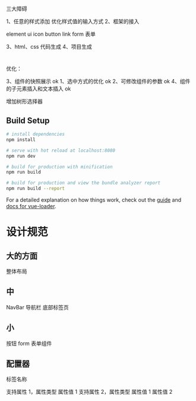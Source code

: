 三大障碍

1、任意的样式添加
优化样式值的输入方式
2、框架的接入

element ui
icon
button
link
form 表单

3、html、css 代码生成
4、项目生成

#

优化：

3、组件的快照展示 ok
1、选中方式的优化 ok
2、可修改组件的参数 ok
4、组件的子元素插入和文本插入 ok

增加树形选择器

>

## Build Setup

```bash
# install dependencies
npm install

# serve with hot reload at localhost:8080
npm run dev

# build for production with minification
npm run build

# build for production and view the bundle analyzer report
npm run build --report
```

For a detailed explanation on how things work, check out the [guide](http://vuejs-templates.github.io/webpack/) and [docs for vue-loader](http://vuejs.github.io/vue-loader).

# 设计规范

## 大的方面

整体布局

## 中

NavBar 导航栏
底部标签页

## 小

按钮
form 表单组件

## 配置器

标签名称

支持属性 1，属性类型
属性值 1
支持属性 2，属性类型
属性值 1
属性值 2
